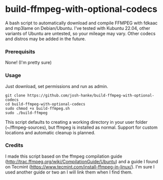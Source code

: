 # build-ffmpeg-with-optional-codecs
A bash script to automatically download and compile FFMPEG with fdkaac and mp3lame on Debian/Ubuntu. I've tested with Kubuntu 22.04, other variants of Ubuntu are untested, so your mileage may vary. Other codecs and distros may be added in the future.

### Prerequisits
None! (I'm pretty sure)

### Usage
Just download, set permissions and run as admin.
```
git clone https://github.com/josh-hanke/build-ffmpeg-with-optional-codecs
cd build-ffmpeg-with-optional-codecs
sudo chmod +x build-ffmpeg.sh
sudo ./build-ffmpeg
```
This script defaults to creating a working directory in your user folder (~/ffmpeg-sources), but ffmpeg is installed as normal. Support for custom locations and automatic cleanup is planned.

### Credits

I made this script based on the ffmpeg compilation guide (http://trac.ffmpeg.org/wiki/CompilationGuide/Ubuntu) and a guide I found on Tecmint (https://www.tecmint.com/install-ffmpeg-in-linux/). I'm sure I used another guide or two an I will link them when I find them.

